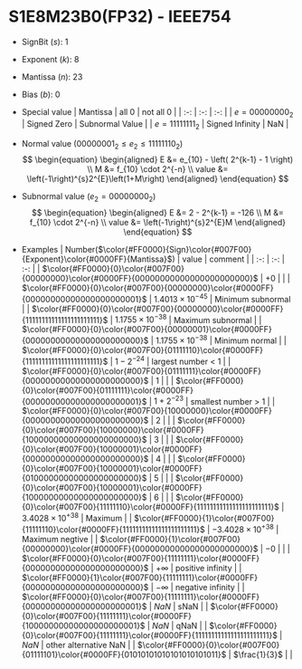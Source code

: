 # S1E8M23B0(FP32) - IEEE754

+ SignBit ($s$): 1
+ Exponent ($k$): 8
+ Mantissa ($n$): 23
+ Bias ($b$): 0

+ Special value
| Mantissa   | all 0             | not all 0         |
| :-:        | :-:               | :-:               |
| $e = 00000000_2$ | Signed Zero       | Subnormal Value   |
| $e = 11111111_2$ | Signed Infinity   |       NaN         |

+ Normal value ($00000001_2 \le e_2 \le 11111110_2$)
$$
\begin{equation}
\begin{aligned}
E &= e_{10} - \left( 2^{k-1} - 1 \right) \\
M &= f_{10} \cdot 2^{-n} \\
value &= \left(-1\right)^{s}2^{E}\left(1+M\right)
\end{aligned}
\end{equation}
$$

+ Subnormal value ($e_2 = 00000000_2$)
$$
\begin{equation}
\begin{aligned}
E &= 2 - 2^{k-1} = -126 \\
M &= f_{10} \cdot 2^{-n} \\
value &= \left(-1\right)^{s}2^{E}M
\end{aligned}
\end{equation}
$$

+ Examples
| Number($\color{#FF0000}{Sign}\color{#007F00}{Exponent}\color{#0000FF}{Mantissa}$)  | value                 |        comment        |
| :-:                                                                                | :-:                   | :-:                   |
| $\color{#FF0000}{0}\color{#007F00}{00000000}\color{#0000FF}{00000000000000000000000}$                         | $+0$                  |                       |
| $\color{#FF0000}{0}\color{#007F00}{00000000}\color{#0000FF}{00000000000000000000001}$                        | $1.4013\times10^{-45}$    |   Minimum subnormal   |
| $\color{#FF0000}{0}\color{#007F00}{00000000}\color{#0000FF}{11111111111111111111111}$                         | $1.1755\times10^{-38}$    |   Maximum subnormal   |
| $\color{#FF0000}{0}\color{#007F00}{00000001}\color{#0000FF}{00000000000000000000000}$                        | $1.1755\times10^{-38}$    |    Minimum normal     |
| $\color{#FF0000}{0}\color{#007F00}{01111110}\color{#0000FF}{11111111111111111111111}$                       |  $1 - 2^{-24}$        |  largest number < 1   |
| $\color{#FF0000}{0}\color{#007F00}{01111111}\color{#0000FF}{00000000000000000000000}$                        |  $1$                  |                       |
| $\color{#FF0000}{0}\color{#007F00}{01111111}\color{#0000FF}{00000000000000000000001}$                       |  $1 + 2^{-23}$        |  smallest number > 1  |
| $\color{#FF0000}{0}\color{#007F00}{10000000}\color{#0000FF}{00000000000000000000000}$                        |  $2$                  |                       |
| $\color{#FF0000}{0}\color{#007F00}{10000000}\color{#0000FF}{10000000000000000000000}$                       |  $3$                  |                       |
| $\color{#FF0000}{0}\color{#007F00}{10000001}\color{#0000FF}{00000000000000000000000}$                   |  $4$                  |                       |
| $\color{#FF0000}{0}\color{#007F00}{10000001}\color{#0000FF}{01000000000000000000000}$             |  $5$                  |                       |
| $\color{#FF0000}{0}\color{#007F00}{10000001}\color{#0000FF}{10000000000000000000000}$             |  $6$                  |                       |
| $\color{#FF0000}{0}\color{#007F00}{11111110}\color{#0000FF}{11111111111111111111111}$                    | $3.4028\times10^{+38}$    |        Maximum        |
| $\color{#FF0000}{1}\color{#007F00}{11111110}\color{#0000FF}{11111111111111111111111}$                    | $-3.4028\times10^{+38}$    |     Maximum negtive   |
| $\color{#FF0000}{1}\color{#007F00}{00000000}\color{#0000FF}{00000000000000000000000}$                         | $-0$                  |                       |
| $\color{#FF0000}{0}\color{#007F00}{11111111}\color{#0000FF}{00000000000000000000000}$                         | $+\infty$             |   positive infinity   |
| $\color{#FF0000}{1}\color{#007F00}{11111111}\color{#0000FF}{00000000000000000000000}$                         | $-\infty$             |   negative infinity   |
| $\color{#FF0000}{0}\color{#007F00}{11111111}\color{#0000FF}{00000000000000000000001}$                        | $NaN$                 |         sNaN          |
| $\color{#FF0000}{0}\color{#007F00}{11111111}\color{#0000FF}{10000000000000000000001}$                   | $NaN$                 |         qNaN          |
| $\color{#FF0000}{0}\color{#007F00}{11111111}\color{#0000FF}{11111111111111111111111}$                         | $NaN$                 | other alternative NaN |
| $\color{#FF0000}{0}\color{#007F00}{01111101}\color{#0000FF}{01010101010101010101011}$                 | $\frac{1}{3}$        |                       |
